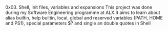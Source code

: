 0x03. Shell, init files, variables and expansions
This project was done during my Software Engineering programme at ALX.It aims to learn about alias builtin, help builtin, local, global and reserved variables (PATH, HOME and PS1), special parameters $? and single an double quotes in Shell
